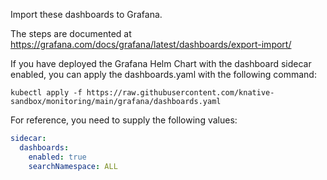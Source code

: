 Import these dashboards to Grafana.

The steps are documented at https://grafana.com/docs/grafana/latest/dashboards/export-import/

If you have deployed the Grafana Helm Chart with the dashboard sidecar enabled, you can apply the dashboards.yaml with the following command:

`kubectl apply -f https://raw.githubusercontent.com/knative-sandbox/monitoring/main/grafana/dashboards.yaml`

For reference, you need to supply the following values:

```yaml
sidecar:
  dashboards:
    enabled: true
    searchNamespace: ALL
```
